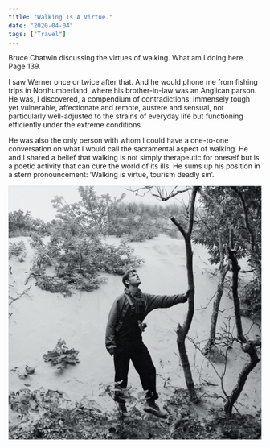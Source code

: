 ```yaml
---
title: "Walking Is A Virtue."
date: "2020-04-04"
tags: ["Travel"]
---
```


Bruce Chatwin discussing the virtues of walking. What am I doing here. Page 139.

I saw Werner once or twice after that. And he would phone me from fishing trips in Northumberland, where his brother-in-law was an Anglican parson. He was, I discovered, a compendium of contradictions: immensely tough yet vulnerable, affectionate and remote, austere and sensual, not particularly well-adjusted to the strains of everyday life but functioning efficiently under the extreme conditions.

He was also the only person with whom I could have a one-to-one conversation on what I would call the sacramental aspect of walking. He and I shared a belief that walking is not simply therapeutic for oneself but is a poetic activity that can cure the world of its ills. He sums up his position in a stern pronouncement: ‘Walking is virtue, tourism deadly sin’.

![Bruce Chatwin](images/BruceChatwin_Walking.jpg)
